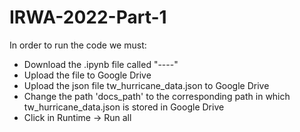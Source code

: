 # IRWA-2022-Part-1

In order to run the code we must:
- Download the .ipynb file called "----"
- Upload the file to Google Drive
- Upload the json file tw_hurricane_data.json to Google Drive
- Change the path 'docs_path' to the corresponding path in which tw_hurricane_data.json is stored in Google Drive
- Click in Runtime -> Run all
